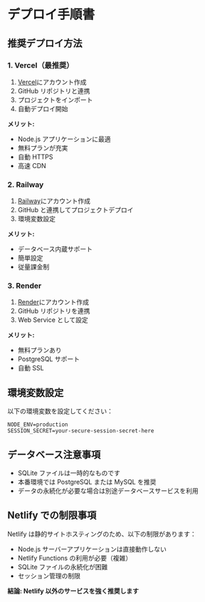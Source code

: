 # デプロイ手順書

## 推奨デプロイ方法

### 1. Vercel（最推奨）

1. [Vercel](https://vercel.com/)にアカウント作成
2. GitHub リポジトリと連携
3. プロジェクトをインポート
4. 自動デプロイ開始

**メリット:**

- Node.js アプリケーションに最適
- 無料プランが充実
- 自動 HTTPS
- 高速 CDN

### 2. Railway

1. [Railway](https://railway.app/)にアカウント作成
2. GitHub と連携してプロジェクトデプロイ
3. 環境変数設定

**メリット:**

- データベース内蔵サポート
- 簡単設定
- 従量課金制

### 3. Render

1. [Render](https://render.com/)にアカウント作成
2. GitHub リポジトリを連携
3. Web Service として設定

**メリット:**

- 無料プランあり
- PostgreSQL サポート
- 自動 SSL

## 環境変数設定

以下の環境変数を設定してください：

```
NODE_ENV=production
SESSION_SECRET=your-secure-session-secret-here
```

## データベース注意事項

- SQLite ファイルは一時的なものです
- 本番環境では PostgreSQL または MySQL を推奨
- データの永続化が必要な場合は別途データベースサービスを利用

## Netlify での制限事項

Netlify は静的サイトホスティングのため、以下の制限があります：

- Node.js サーバーアプリケーションは直接動作しない
- Netlify Functions の利用が必要（複雑）
- SQLite ファイルの永続化が困難
- セッション管理の制限

**結論: Netlify 以外のサービスを強く推奨します**
